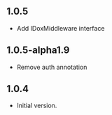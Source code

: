 ## 1.0.5

- Add IDoxMiddleware interface

## 1.0.5-alpha1.9

- Remove auth annotation

## 1.0.4

- Initial version.
